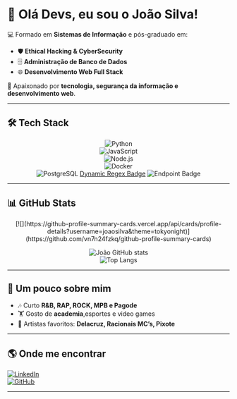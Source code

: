 # 👋 Olá Devs, eu sou o João Silva!  

💻 Formado em **Sistemas de Informação** e pós-graduado em:  
- 🛡️ **Ethical Hacking & CyberSecurity**  
- 🗄️ **Administração de Banco de Dados**  
- 🌐 **Desenvolvimento Web Full Stack**  

🚀 Apaixonado por **tecnologia, segurança da informação e desenvolvimento web**.  

---

## 🛠️ Tech Stack  
<div align="center">
  
![Python](https://img.shields.io/badge/-Python-3776AB?style=for-the-badge&logo=python&logoColor=white)  
![JavaScript](https://img.shields.io/badge/-JavaScript-F7DF1E?style=for-the-badge&logo=javascript&logoColor=black)  
![Node.js](https://img.shields.io/badge/-Node.js-339933?style=for-the-badge&logo=node.js&logoColor=white)  
![Docker](https://img.shields.io/badge/-Docker-2496ED?style=for-the-badge&logo=docker&logoColor=white)  
![PostgreSQL](https://img.shields.io/badge/-PostgreSQL-4169E1?style=for-the-badge&logo=postgresql&logoColor=white) 
[Dynamic Regex Badge](https://img.shields.io/badge/dynamic/regex)
![Endpoint Badge](https://img.shields.io/endpoint)




</div>

---

## 📊 GitHub Stats  
<div align="center">
[![](https://github-profile-summary-cards.vercel.app/api/cards/profile-details?username=joaosilva&theme=tokyonight)](https://github.com/vn7n24fzkq/github-profile-summary-cards)

![João GitHub stats](https://github-readme-stats.vercel.app/api?username=joaosilva&show_icons=true&theme=tokyonight)  
![Top Langs](https://github-readme-stats.vercel.app/api/top-langs/?username=joaosilva&layout=compact&theme=tokyonight)  

</div>

---

## 🎵 Um pouco sobre mim
- 🎶 Curto **R&B, RAP, ROCK, MPB e Pagode**  
- 🏋️ Gosto de **academia**,esportes e video games  
- 🎤 Artistas favoritos: **Delacruz, Racionais MC’s, Pixote**  

---

## 🌎 Onde me encontrar
[![LinkedIn](https://img.shields.io/badge/LinkedIn-0e76a8?style=for-the-badge&logo=linkedin&logoColor=white)](https://linkedin.com/in/seuperfil)  
[![GitHub](https://img.shields.io/badge/GitHub-000?style=for-the-badge&logo=github&logoColor=fff)](https://github.com/joaosilva)  

---
